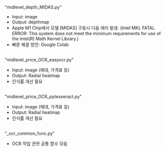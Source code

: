 "midlevel_depth_MIDAS.py"
 - Input: image
 - Output: depthmap
 - Apple M1 Chip에서 모델 [MIDAS] 구동시 다음 에러 발생.
    (Intel MKL FATAL ERROR: This system does not meet the minimum requirements
    for use of the Intel(R) Math Kernel Library.)
 - 빠른 해결 방안: Google Colab
<br /><br />

"midlevel_price_OCR_easyocr.py"
 - Input: image (매대, 가격표 등)
 - Output: Radial heatmap
 - 인식률 개선 필요
<br /><br />

"midlevel_price_OCR_pytesseract.py"
 - Input: image (매대, 가격표 등)
 - Output: Radial heatmap
 - 인식률 개선 필요
<br /><br />

"_ocr_common_func.py"
 - OCR 작업 관련 공통 함수 모음